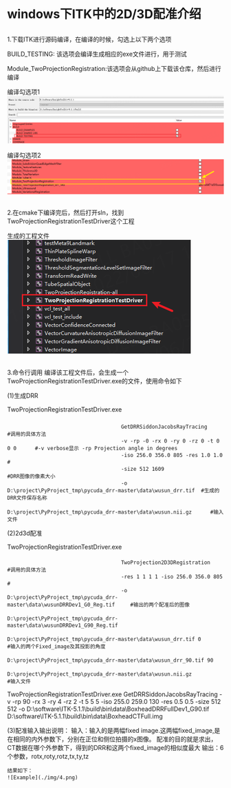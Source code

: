 # windows下ITK中的2D/3D配准介绍
##
1.下载ITK进行源码编译，在编译的时候，勾选上以下两个选项

BUILD_TESTING: 该选项会编译生成相应的exe文件进行，用于测试

Module_TwoProjectionRegistration:该选项会从github上下载该仓库，然后进行编译

编译勾选项1
![Example](./img/编译ITK勾选项1.png)

编译勾选项2
![Example](./img/编译ITK勾选项2.png)

##
2.在cmake下编译完后，然后打开sln，找到TwoProjectionRegistrationTestDriver这个工程

生成的工程文件
![Example](./img/3.png)

##
3.命令行调用
编译该工程文件后，会生成一个TwoProjectionRegistrationTestDriver.exe的文件，使用命令如下

(1)生成DRR

TwoProjectionRegistrationTestDriver.exe  
###
                                         GetDRRSiddonJacobsRayTracing              #调用的具体方法
                                         -v -rp -0 -rx 0 -ry 0 -rz 0 -t 0 0 0      #-v verbose显示 -rp Projection angle in degrees
                                         -iso 256.0 356.0 805 -res 1.0 1.0         #
                                         -size 512 1609                            #DRR图像的像素大小
                                         -o D:\project\PyProject_tmp\pycuda_drr-master\data\wusun_drr.tif  #生成的DRR文件保存名称
                                         D:\project\PyProject_tmp\pycuda_drr-master\data\wusun.nii.gz      #输入文件

(2)2d3d配准

TwoProjectionRegistrationTestDriver.exe  
####
                                         TwoProjection2D3DRegistration             #调用的具体方法
                                         -res 1 1 1 1 -iso 256.0 356.0 805         #
                                         -o D:\project\PyProject_tmp\pycuda_drr-master\data\wusunDRRDev1_G0_Reg.tif     #输出的两个配准后的图像
                                            D:\project\PyProject_tmp\pycuda_drr-master\data\wusunDRRDev1_G90_Reg.tif 
                                         D:\project\PyProject_tmp\pycuda_drr-master\data\wusun_drr.tif 0                #输入的两个Fixed_image及其投影的角度
                                         D:\project\PyProject_tmp\pycuda_drr-master\data\wusun_drr_90.tif 90
                                         D:\project\PyProject_tmp\pycuda_drr-master\data\wusun.nii.gz                   #输入文件
                                         
                                         
                                         
TwoProjectionRegistrationTestDriver.exe GetDRRSiddonJacobsRayTracing -v -rp 90 -rx 3 -ry 4 -rz 2 -t 5 5 5 -iso 255.0 259.0 130 -res 0.5 0.5 -size 512 512 -o D:\software\ITK-5.1.1\build\bin\data\BoxheadDRRFullDev1_G90.tif  D:\software\ITK-5.1.1\build\bin\data\BoxheadCTFull.img


(3)配准输入输出说明：
    输入：输入的是两幅fixed image.这两幅fixed_image,是在相同的内外参数下，分别在正位和侧位拍摄的x图像。
         配准的目的就是求出，CT数据在哪个外参数下，得到的DRR和这两个fixed_image的相似度最大
    输出：6个参数，rotx,roty,rotz,tx,ty,tz
    
    结果如下：
    ![Example](./img/4.png)